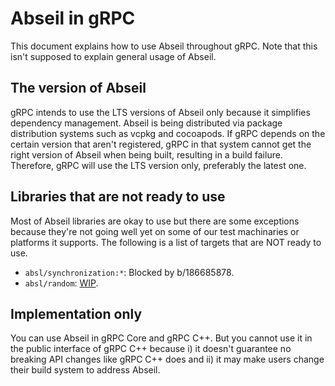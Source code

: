 # Abseil in gRPC

This document explains how to use Abseil throughout gRPC. Note that this isn't
supposed to explain general usage of Abseil.

## The version of Abseil

gRPC intends to use the LTS versions of Abseil only because it simplifies
dependency management. Abseil is being distributed via package distribution
systems such as vcpkg and cocoapods. If gRPC depends on the certain version
that aren't registered, gRPC in that system cannot get the right version of
Abseil when being built, resulting in a build failure.
Therefore, gRPC will use the LTS version only, preferably the latest one.

## Libraries that are not ready to use

Most of Abseil libraries are okay to use but there are some exceptions
because they're not going well yet on some of our test machinaries or
platforms it supports. The following is a list of targets that are NOT
ready to use.

- `absl/synchronization:*`: Blocked by b/186685878.
- `absl/random`: [WIP](https://github.com/grpc/grpc/pull/23346).

## Implementation only

You can use Abseil in gRPC Core and gRPC C++. But you cannot use it in
the public interface of gRPC C++ because i) it doesn't guarantee no breaking
API changes like gRPC C++ does and ii) it may make users change their build
system to address Abseil.  
 